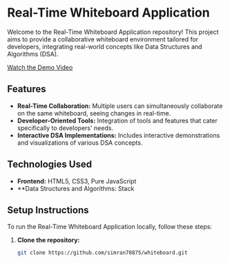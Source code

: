 # Real-Time Whiteboard Application

Welcome to the Real-Time Whiteboard Application repository! This project aims to provide a collaborative whiteboard environment tailored for developers, integrating real-world concepts like Data Structures and Algorithms (DSA).

[Watch the Demo Video](./images/whiteboard.mp4)

## Features

- **Real-Time Collaboration:** Multiple users can simultaneously collaborate on the same whiteboard, seeing changes in real-time.
- **Developer-Oriented Tools:** Integration of tools and features that cater specifically to developers' needs.
- **Interactive DSA Implementations:** Includes interactive demonstrations and visualizations of various DSA concepts.

## Technologies Used

- **Frontend:** HTML5, CSS3, Pure JavaScript
- **Data Structures and Algorithms: Stack

## Setup Instructions

To run the Real-Time Whiteboard Application locally, follow these steps:

1. **Clone the repository:**

   ```bash
   git clone https://github.com/simran70875/whiteboard.git
